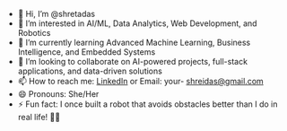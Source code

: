 - 👋 Hi, I’m @shretadas 
- 👀 I’m interested in AI/ML, Data Analytics, Web Development, and Robotics
- 🌱 I’m currently learning Advanced Machine Learning, Business Intelligence, and Embedded Systems  
- 💞️ I’m looking to collaborate on AI-powered projects, full-stack applications, and data-driven solutions  
- 📫 How to reach me: [LinkedIn](https://www.linkedin.com/in/shretadas/) or Email: your- shreidas@gmail.com  
- 😄 Pronouns: She/Her  
- ⚡ Fun fact: I once built a robot that avoids obstacles better than I do in real life! 🤖😂  


